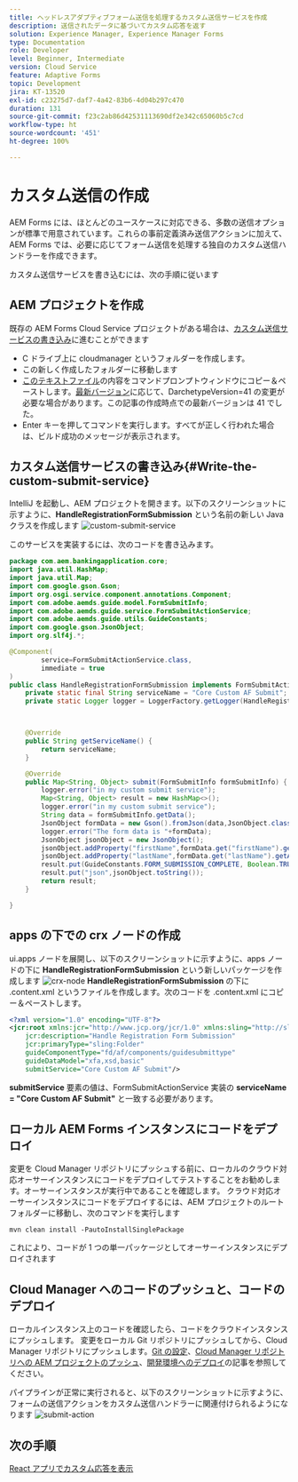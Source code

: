 ```yaml
---
title: ヘッドレスアダプティブフォーム送信を処理するカスタム送信サービスを作成
description: 送信されたデータに基づいてカスタム応答を返す
solution: Experience Manager, Experience Manager Forms
type: Documentation
role: Developer
level: Beginner, Intermediate
version: Cloud Service
feature: Adaptive Forms
topic: Development
jira: KT-13520
exl-id: c23275d7-daf7-4a42-83b6-4d04b297c470
duration: 131
source-git-commit: f23c2ab86d42531113690df2e342c65060b5c7cd
workflow-type: ht
source-wordcount: '451'
ht-degree: 100%

---
```


# カスタム送信の作成

AEM Forms には、ほとんどのユースケースに対応できる、多数の送信オプションが標準で用意されています。これらの事前定義済み送信アクションに加えて、AEM Forms では、必要に応じてフォーム送信を処理する独自のカスタム送信ハンドラーを作成できます。

カスタム送信サービスを書き込むには、次の手順に従います

## AEM プロジェクトを作成

既存の AEM Forms Cloud Service プロジェクトがある場合は、[カスタム送信サービスの書き込み](#Write-the-custom-submit-service)に進むことができます

* C ドライブ上に cloudmanager というフォルダーを作成します。
* この新しく作成したフォルダーに移動します
* [このテキストファイル](./assets/creating-maven-project.txt)の内容をコマンドプロンプトウィンドウにコピー＆ペーストします。[最新バージョン](https://github.com/adobe/aem-project-archetype/releases)に応じて、DarchetypeVersion=41 の変更が必要な場合があります。この記事の作成時点での最新バージョンは 41 でした。
* Enter キーを押してコマンドを実行します。すべてが正しく行われた場合は、ビルド成功のメッセージが表示されます。

## カスタム送信サービスの書き込み{#Write-the-custom-submit-service}

IntelliJ を起動し、AEM プロジェクトを開きます。以下のスクリーンショットに示すように、**HandleRegistrationFormSubmission** という名前の新しい Java クラスを作成します
![custom-submit-service](./assets/custom-submit-service.png)

このサービスを実装するには、次のコードを書き込みます。

```java
package com.aem.bankingapplication.core;
import java.util.HashMap;
import java.util.Map;
import com.google.gson.Gson;
import org.osgi.service.component.annotations.Component;
import com.adobe.aemds.guide.model.FormSubmitInfo;
import com.adobe.aemds.guide.service.FormSubmitActionService;
import com.adobe.aemds.guide.utils.GuideConstants;
import com.google.gson.JsonObject;
import org.slf4j.*;

@Component(
        service=FormSubmitActionService.class,
        immediate = true
)
public class HandleRegistrationFormSubmission implements FormSubmitActionService {
    private static final String serviceName = "Core Custom AF Submit";
    private static Logger logger = LoggerFactory.getLogger(HandleRegistrationFormSubmission.class);



    @Override
    public String getServiceName() {
        return serviceName;
    }

    @Override
    public Map<String, Object> submit(FormSubmitInfo formSubmitInfo) {
        logger.error("in my custom submit service");
        Map<String, Object> result = new HashMap<>();
        logger.error("in my custom submit service");
        String data = formSubmitInfo.getData();
        JsonObject formData = new Gson().fromJson(data,JsonObject.class);
        logger.error("The form data is "+formData);
        JsonObject jsonObject = new JsonObject();
        jsonObject.addProperty("firstName",formData.get("firstName").getAsString());
        jsonObject.addProperty("lastName",formData.get("lastName").getAsString());
        result.put(GuideConstants.FORM_SUBMISSION_COMPLETE, Boolean.TRUE);
        result.put("json",jsonObject.toString());
        return result;
    }

}
```

## apps の下での crx ノードの作成

ui.apps ノードを展開し、以下のスクリーンショットに示すように、apps ノードの下に **HandleRegistrationFormSubmission** という新しいパッケージを作成します
![crx-node](./assets/crx-node.png)
**HandleRegistrationFormSubmission** の下に .content.xml というファイルを作成します。次のコードを .content.xml にコピー＆ペーストします。

```xml
<?xml version="1.0" encoding="UTF-8"?>
<jcr:root xmlns:jcr="http://www.jcp.org/jcr/1.0" xmlns:sling="http://sling.apache.org/jcr/sling/1.0"
    jcr:description="Handle Registration Form Submission"
    jcr:primaryType="sling:Folder"
    guideComponentType="fd/af/components/guidesubmittype"
    guideDataModel="xfa,xsd,basic"
    submitService="Core Custom AF Submit"/>
```

**submitService** 要素の値は、FormSubmitActionService 実装の **serviceName = &quot;Core Custom AF Submit&quot;** と一致する必要があります。

## ローカル AEM Forms インスタンスにコードをデプロイ

変更を Cloud Manager リポジトリにプッシュする前に、ローカルのクラウド対応オーサーインスタンスにコードをデプロイしてテストすることをお勧めします。オーサーインスタンスが実行中であることを確認します。
クラウド対応オーサーインスタンスにコードをデプロイするには、AEM プロジェクトのルートフォルダーに移動し、次のコマンドを実行します

```
mvn clean install -PautoInstallSinglePackage
```

これにより、コードが 1 つの単一パッケージとしてオーサーインスタンスにデプロイされます

## Cloud Manager へのコードのプッシュと、コードのデプロイ

ローカルインスタンス上のコードを確認したら、コードをクラウドインスタンスにプッシュします。
変更をローカル Git リポジトリにプッシュしてから、Cloud Manager リポジトリにプッシュします。[Git の設定](https://experienceleague.adobe.com/docs/experience-manager-learn/cloud-service/forms/developing-for-cloud-service/setup-git.html?lang=ja)、[Cloud Manager リポジトリへの AEM プロジェクトのプッシュ](https://experienceleague.adobe.com/docs/experience-manager-learn/cloud-service/forms/developing-for-cloud-service/push-project-to-cloud-manager-git.html?lang=ja)、[開発環境へのデプロイ](https://experienceleague.adobe.com/docs/experience-manager-learn/cloud-service/forms/developing-for-cloud-service/deploy-to-dev-environment.html?lang=ja)の記事を参照してください。

パイプラインが正常に実行されると、以下のスクリーンショットに示すように、フォームの送信アクションをカスタム送信ハンドラーに関連付けられるようになります
![submit-action](./assets/configure-submit-action.png)

## 次の手順

[React アプリでカスタム応答を表示](./handle-response-react-app.md)
